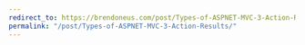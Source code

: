 ```yaml
---
redirect_to: https://brendoneus.com/post/Types-of-ASPNET-MVC-3-Action-Results/
permalink: "/post/Types-of-ASPNET-MVC-3-Action-Results/"
---
```

